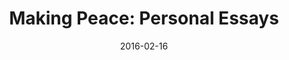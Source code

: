 ---
date: 2016-02-16
dateYear: 2016
isbn: 9781560850694
title: "Making Peace: Personal Essays"
description: "At a time when society has become so violent that school children conceal weapons in their waistbands, Eugene England suggests that everyone take a moment to reconsider where they stand on issues. Using his hallmark literary forms of personal essay and autobiographical short story, he draws examples from his own life to illustrate the complexities people face at home, in their neighborhoods, at work, and in the pews. Admitting to no easy answers, he shows through plot and metaphor of well developed stories, and through the penetrating view of his unrelenting mind, the dangers and advantages of various options.He takes readers on road trips to present the Christian ethic in a new and seductive light. He recounts the times when inner tranquility and outward peace have come to his own family and community in unusual ways. Whether traipsing through Utah's trout streams, visiting strife-torn Los Angeles, or sorting out the cultural maze he encountered on a church mission to American Samoa, England proposes paths people might follow to reconcile ambiguities in maintaining a caring, purposeful existence in the 1990s and beyond."
cover: cover-making-peace-personal-essays.jpeg
coverGoogle: https://books.google.com/books/content?id=Ms8OAAAACAAJ&printsec=frontcover&img=1&zoom=1&source=gbs_api
pageCount: 247
authors: Eugene England
publishers: Signature Books
published: 1995
publishedYear: 1994
shelves:
- non-fiction
---